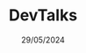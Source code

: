 ---
date: 29/05/2024
city: Bucharest
country: Romania
title: DevTalks
url: https://www.devtalks.ro/
---